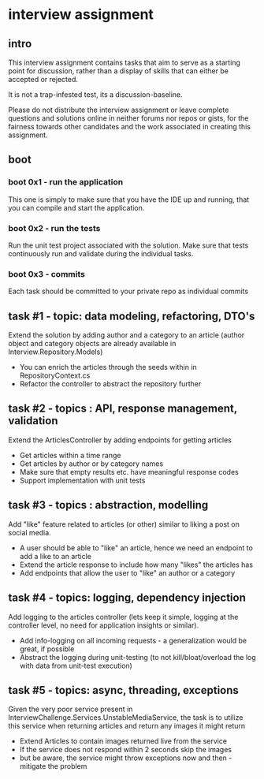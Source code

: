 # interview assignment

## intro
This interview assignment contains tasks that aim to serve as a starting point for discussion, rather than a display of skills that can either be accepted or rejected. 

It is not a trap-infested test, its a discussion-baseline.

Please do not distribute the interview assignment or leave complete questions and solutions online in neither forums nor repos or gists, for the fairness towards other candidates and the work associated in creating this assignment.

## boot

### boot 0x1 - run the application
This one is simply to make sure that you have the IDE up and running, that you can compile and start the application.

### boot 0x2 - run the tests
Run the unit test project associated with the solution.
Make sure that tests continuously run and validate during the individual tasks.

### boot 0x3 - commits
Each task should be committed to your private repo as individual commits

## task #1 - topic: data modeling, refactoring, DTO's
Extend the solution by adding author and a category to an article (author object and category objects are already available in Interview.Repository.Models)
- You can enrich the articles through the seeds within in RepositoryContext.cs
- Refactor the controller to abstract the repository further

## task #2 - topics : API, response management, validation
Extend the ArticlesController by adding endpoints for getting articles
- Get articles within a time range
- Get articles by author or by category names
- Make sure that empty results etc. have meaningful response codes
- Support implementation with unit tests

## task #3 -  topics : abstraction, modelling 
Add "like" feature related to articles (or other) similar to liking a post on social media.
- A user should be able to "like" an article, hence we need an endpoint to add a like to an article
- Extend the article response to include how many "likes" the articles has
- Add endpoints that allow the user to "like" an author or a category

## task #4 - topics: logging, dependency injection
Add logging to the articles controller (lets keep it simple, logging at the controller level, no need for application insights or similar). 
- Add info-logging on all incoming requests - a generalization would be great, if possible
- Abstract the logging during unit-testing (to not kill/bloat/overload the log with data from unit-test execution)

## task #5 - topics: async, threading, exceptions
Given the very poor service present in InterviewChallenge.Services.UnstableMediaService, the task is to utilize this service when returning articles and return any images it might return
- Extend Articles to contain images returned live from the service
- If the service does not respond within 2 seconds skip the images
- but be aware, the service might throw exceptions now and then - mitigate the problem
